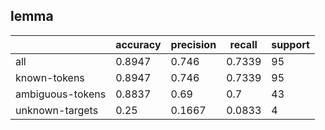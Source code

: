 
## lemma

|                  | accuracy | precision | recall | support |
|------------------|----------|-----------|--------|---------|
| all              | 0.8947   | 0.746     | 0.7339 | 95      |
| known-tokens     | 0.8947   | 0.746     | 0.7339 | 95      |
| ambiguous-tokens | 0.8837   | 0.69      | 0.7    | 43      |
| unknown-targets  | 0.25     | 0.1667    | 0.0833 | 4       |

